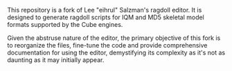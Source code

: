 This repository is a fork of Lee "eihrul" Salzman's ragdoll editor. It is designed to generate ragdoll scripts for IQM and MD5 skeletal model formats supported by the Cube engines.

Given the abstruse nature of the editor, the primary objective of this fork is to reorganize the files, fine-tune the code and provide comprehensive documentation for using the editor, demystifying its complexity as it's not as daunting as it may initially appear.
